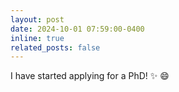 ```yaml
---
layout: post
date: 2024-10-01 07:59:00-0400
inline: true
related_posts: false
---
```


I have started applying for a PhD! :sparkles: :smile:
